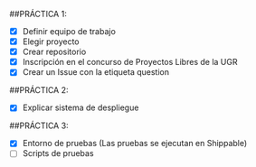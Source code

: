 ##PRÁCTICA 1:

- [X] Definir equipo de trabajo
- [X] Elegir proyecto
- [X] Crear repositorio
- [X] Inscripción en el concurso de Proyectos Libres de la UGR
- [X] Crear un Issue con la etiqueta question
 
##PRÁCTICA 2:
- [X] Explicar sistema de despliegue

##PRÁCTICA 3:
- [X] Entorno de pruebas (Las pruebas se ejecutan en Shippable)
- [ ] Scripts de pruebas 
